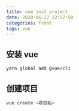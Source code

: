 ```yaml
---
title: vue init project
date: 2020-06-27 22:57:50
categories: front
tags: vue
---
```


## 安装 vue

```bash
yarn global add @vue/cli
```

## 创建项目

```bash
vue create <项目名>
```
